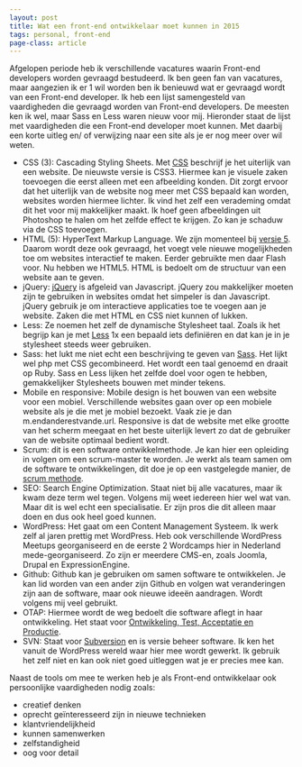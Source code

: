 ```yaml
---
layout: post
title: Wat een front-end ontwikkelaar moet kunnen in 2015
tags: personal, front-end
page-class: article
---
```


Afgelopen periode heb ik verschillende vacatures waarin Front-end developers worden gevraagd bestudeerd. Ik ben geen fan van vacatures, maar aangezien ik er 1 wil worden ben ik benieuwd wat er gevraagd wordt van een Front-end developer.
Ik heb een lijst samengesteld van vaardigheden die gevraagd worden van Front-end developers. De meesten ken ik wel, maar Sass en Less waren nieuw voor mij. Hieronder staat de lijst met vaardigheden die een Front-end developer moet kunnen. Met daarbij een korte uitleg en/ of verwijzing naar een site als je er nog meer over wil weten.

* CSS (3): Cascading Styling Sheets. Met [CSS](https://www.w3.org/Style/CSS/) beschrijf je het uiterlijk van een website. De nieuwste versie is CSS3. Hiermee kan je visuele zaken toevoegen die eerst alleen met een afbeelding konden. Dit zorgt ervoor dat het uiterlijk van de website nog meer met CSS bepaald kan worden, websites worden hiermee lichter. Ik vind het zelf een verademing omdat dit het voor mij makkelijker maakt. Ik hoef geen afbeeldingen uit Photoshop te halen om het zelfde effect te krijgen. Zo kan je schaduw via de CSS toevoegen.
* HTML (5): HyperText Markup Language. We zijn momenteel bij [versie 5](https://www.w3.org/TR/2012/CR-html5-20121217/). Daarom wordt deze ook gevraagd, het voegt vele nieuwe mogelijkheden toe om websites interactief te maken. Eerder gebruikte men daar Flash voor. Nu hebben we HTML5. HTML is bedoelt om de structuur van een website aan te geven.
* jQuery: [jQuery](http://jquery.com/) is afgeleid van Javascript. jQuery zou makkelijker moeten zijn te gebruiken in websites omdat het simpeler is dan Javascript. jQuery gebruik je om interactieve applicaties toe te voegen aan je website. Zaken die met HTML en CSS niet kunnen of lukken.
* Less: Ze noemen het zelf de dynamische Stylesheet taal. Zoals ik het begrijp kan je met [Less](http://lesscss.org/) 1x een bepaald iets definiëren en dat kan je in je stylesheet steeds weer gebruiken.
* Sass: het lukt me niet echt een beschrijving te geven van [Sass](http://sass-lang.com/). Het lijkt wel php met CSS gecombineerd. Het wordt een taal genoemd en draait op Ruby. Sass en Less lijken het zelfde doel voor ogen te hebben, gemakkelijker Stylesheets bouwen met minder tekens.
* Mobile en responsive: Mobile design is het bouwen van een website voor een mobiel. Verschillende websites gaan over op een mobiele website als je die met je mobiel bezoekt. Vaak zie je dan m.endanderestvande.url. Responsive is dat de website met elke grootte van het scherm meegaat en het beste uiterlijk levert zo dat de gebruiker van de website optimaal bedient wordt.
* Scrum: dit is een software ontwikkelmethode. Je kan hier een opleiding in volgen om een scrum-master te worden. Je werkt als team samen om de software te ontwikkelingen, dit doe je op een vastgelegde manier, de [scrum methode](https://nl.wikipedia.org/wiki/Scrum_%28softwareontwikkelmethode%29).
* SEO: Search Engine Optimization. Staat niet bij alle vacatures, maar ik kwam deze term wel tegen. Volgens mij weet iedereen hier wel wat van. Maar dit is wel echt een specialisatie. Er zijn pros die dit alleen maar doen en dus ook heel goed kunnen.
* WordPress: Het gaat om een Content Management Systeem. Ik werk zelf al jaren prettig met WordPress. Heb ook verschillende WordPress Meetups georganiseerd en de eerste 2 Wordcamps hier in Nederland mede-georganiseerd. Zo zijn er meerdere CMS-en, zoals Joomla, Drupal en ExpressionEngine.
* Github: Github kan je gebruiken om samen software te ontwikkelen. Je kan lid worden van een ander zijn Github en volgen wat veranderingen zijn aan de software, maar ook nieuwe ideeën aandragen. Wordt volgens mij veel gebruikt.
* OTAP: Hiermee wordt de weg bedoelt die software aflegt in haar ontwikkeling. Het staat voor [Ontwikkeling, Test, Acceptatie en Productie](https://nl.wikipedia.org/wiki/OTAP).
* SVN: Staat voor [Subversion](http://subversion.apache.org/) en is versie beheer software. Ik ken het vanuit de WordPress wereld waar hier mee wordt gewerkt. Ik gebruik het zelf niet en kan ook niet goed uitleggen wat je er precies mee kan.


Naast de tools om mee te werken heb je als Front-end ontwikkelaar ook persoonlijke vaardigheden nodig zoals:

* creatief denken
* oprecht geïnteresseerd zijn in nieuwe technieken
* klantvriendelijkheid
* kunnen samenwerken
* zelfstandigheid
* oog voor detail 